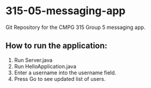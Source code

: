 # 315-05-messaging-app
Git Repository for the CMPG 315 Group 5 messaging app. 

## How to run the application:

1. Run Server.java
2. Run HelloApplication.java
3. Enter a username into the username field. 
4. Press Go to see updated list of users. 
